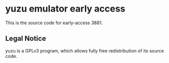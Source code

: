 yuzu emulator early access
=============

This is the source code for early-access 3881.

## Legal Notice

yuzu is a GPLv3 program, which allows fully free redistribution of its source code.